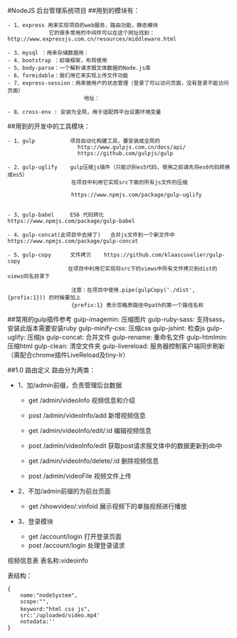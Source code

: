 #NodeJS 后台管理系统项目
##用到的模块有：

    - 1、express 用来实现项目的web服务，路由功能，静态模块 
                 它的很多常用的中间件可以在这个网址找到：http://www.expressjs.com.cn/resources/middleware.html

    - 3、mysql ：用来存储数据用：
    - 4、bootstrap ：前端框架，布局使用   
    - 5、body-parse：一个解析请求报文体数据的Node.js库  
    - 6、formidable：我们用它来实现上传文件功能   
    - 7、express-session：用来做用户的状态管理（登录了可以访问页面，没有登录不能访问页面）
                            地址： 

    - 8、cross-env : 安装为全局，用于适配跨平台设置环境变量 
                        



##用到的开发中的工具模块：
    
    - 1、gulp           项目自动化构建工具，要安装成全局的
                          http://www.gulpjs.com.cn/docs/api/ 
                          https://github.com/gulpjs/gulp

    - 2、gulp-uglify    gulp压缩js插件（只能识别es5代码，使用之前请先将es6代码转换成es5）     
                        在项目中利用它实现src下面的所有js文件的压缩 

                        https://www.npmjs.com/package/gulp-uglify


    - 3、gulp-babel     ES6 代码转化       https://www.npmjs.com/package/gulp-babel
      
    - 4、gulp-concat(此项目中去掉了)   合并js文件到一个新文件中   https://www.npmjs.com/package/gulp-concat
 
    - 5、gulp-copy      文件拷贝    https://github.com/klaascuvelier/gulp-copy
                       在项目中利用它实现将src下的views中所有文件拷贝到dist的views同名目录下
                        
                        注意：在项目中使用.pipe(gulpCopy('./dist', {prefix:1})) 的时候要加上
                        {prefix:1} 表示忽略原路径中path的第一个路径名称
                       
    
##常用的gulp插件参考
    gulp-imagemin:      压缩图片
    gulp-ruby-sass:     支持sass，安装此版本需要安装ruby
    gulp-minify-css:    压缩css
    gulp-jshint:        检查js
    gulp-uglify:        压缩js
    gulp-concat:        合并文件
    gulp-rename:        重命名文件
    gulp-htmlmin:       压缩html
    gulp-clean:         清空文件夹
    gulp-livereload:    服务器控制客户端同步刷新（需配合chrome插件LiveReload及tiny-lr）


##1.0 路由定义
路由分为两类：

- 1、加/admin前缀，负责管理后台数据
    + get /admin/videoInfo          视频信息和介绍
    + post /admin/videoInfo/add      新增视频信息
    + get /admin/videoInfo/edit/:id  编辑视频信息
    + post /admin/videoInfo/edit       获取post请求报文体中的数据更新到db中
    + get /admin/videoInfo/delete/:id  删除视频信息

    + post  /admin/videoFile           视频文件上传
    
- 2、不加/admin前缀的为前台页面
    + get /showvideo/:vinfoid           展示视频下的单独视频进行播放
    
- 3、登录模块
    + get /account/login                打开登录页面
    + post /account/login               处理登录请求




视频信息表
表名称:videoinfo

表结构：

    {
        name:"nodeSystem",
        scope:"",
        keyword:"html css js"，
        src:'/uploaded/video.mp4'
        notedata:''
    }
      

